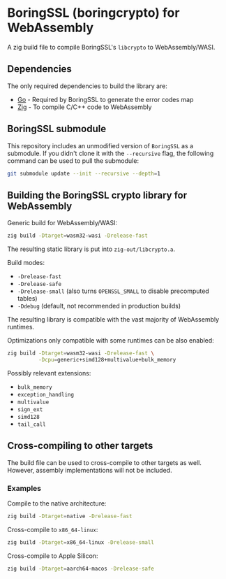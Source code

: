 # BoringSSL (boringcrypto) for WebAssembly

A zig build file to compile BoringSSL's `libcrypto` to WebAssembly/WASI.

## Dependencies

The only required dependencies to build the library are:

* [Go](https://www.golang.org) - Required by BoringSSL to generate the error codes map
* [Zig](https://www.ziglang.org) - To compile C/C++ code to WebAssembly

## BoringSSL submodule

This repository includes an unmodified version of `BoringSSL` as a submodule. If you didn't clone it with the `--recursive` flag, the following command can be used to pull the submodule:

```sh
git submodule update --init --recursive --depth=1
```

## Building the BoringSSL crypto library for WebAssembly

Generic build for WebAssembly/WASI:

```sh
zig build -Dtarget=wasm32-wasi -Drelease-fast
```

The resulting static library is put into `zig-out/libcrypto.a`.

Build modes:

* `-Drelease-fast`
* `-Drelease-safe`
* `-Drelease-small` (also turns `OPENSSL_SMALL` to disable precomputed tables)
* `-Ddebug` (default, not recommended in production builds)

The resulting library is compatible with the vast majority of WebAssembly runtimes.

Optimizations only compatible with some runtimes can be also enabled:

```sh
zig build -Dtarget=wasm32-wasi -Drelease-fast \
          -Dcpu=generic+simd128+multivalue+bulk_memory
```

Possibly relevant extensions:

* `bulk_memory`
* `exception_handling`
* `multivalue`
* `sign_ext`
* `simd128`
* `tail_call`

## Cross-compiling to other targets

The build file can be used to cross-compile to other targets as well. However, assembly implementations will not be included.

### Examples

Compile to the native architecture:

```sh
zig build -Dtarget=native -Drelease-fast
```

Cross-compile to `x86_64-linux`:

```sh
zig build -Dtarget=x86_64-linux -Drelease-small
```

Cross-compile to Apple Silicon:

```sh
zig build -Dtarget=aarch64-macos -Drelease-safe
```